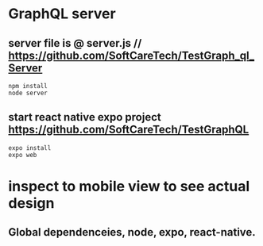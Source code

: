  
# GraphQL server

## server file is @ server.js //  https://github.com/SoftCareTech/TestGraph_ql_Server      
``` 
npm install 
node server

```
## start react native expo project   https://github.com/SoftCareTech/TestGraphQL
```
expo install
expo web

```

# inspect  to mobile view to see actual design

## Global dependenceies, node, expo, react-native.